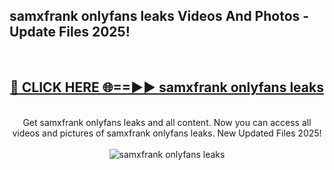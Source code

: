 <h2>samxfrank onlyfans leaks Videos And Photos - Update Files 2025!</h2>
<br>
<div align="center">
<h2><a href="https://top-ai-tools.click/QrbHav" rel="nofollow">🔴 CLICK HERE 🌐==►► samxfrank onlyfans leaks</a></h2>
<br>
Get samxfrank onlyfans leaks and all content. Now you can access all videos and pictures of samxfrank onlyfans leaks. New Updated Files 2025!
<br>
<br>
<a href="https://top-ai-tools.click/QrbHav" rel="nofollow" data-target="animated-image.originalLink"><img src="https://i.ibb.co.com/WyWwxjT/player-gif2.gif" alt="samxfrank onlyfans leaks" style="max-width: 100%; display: inline-block;" data-target="animated-image.originalImage"></a>
</div>
<br>
